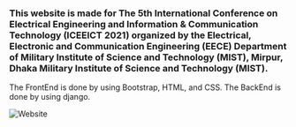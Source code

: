### This website is made for The 5th International Conference on Electrical Engineering and Information & Communication Technology (ICEEICT 2021) organized by the Electrical, Electronic and Communication Engineering (EECE) Department of Military Institute of Science and Technology (MIST), Mirpur, Dhaka Military Institute of Science and Technology (MIST).
The FrontEnd is done by using Bootstrap, HTML, and CSS.
The BackEnd is done by using django.


![Website]([https://github.com/syma-afsha/ICEEICT2021/blob/main/static/images/Special_Sessions/Screenshot%20from%202024-06-27%2012-25-40.png])
